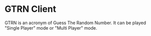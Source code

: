 # GTRN Client
GTRN is an acronym of Guess The Random Number.
It can be played "Single Player" mode or "Multi Player" mode.
